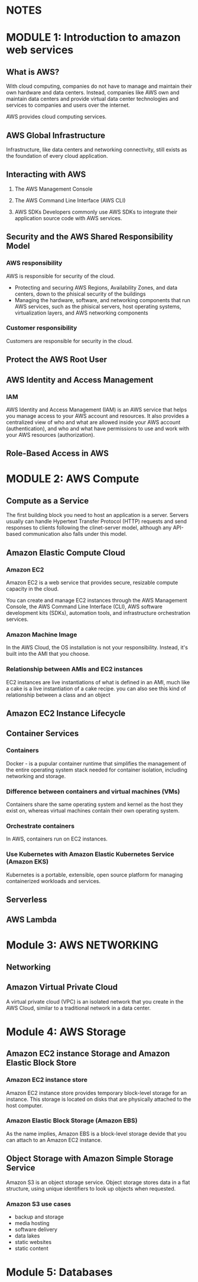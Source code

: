 # NOTES

# MODULE 1: Introduction to amazon web services
## What is AWS?
With cloud computing, companies do not have to manage and maintain their own hardware and data centers. Instead, companies like AWS own and maintain data centers and provide virtual data center technologies and services to companies and users over the internet. 

AWS provides cloud computing services. 

## AWS Global Infrastructure
Infrastructure, like data centers and networking connectivity, still exists as the foundation of every cloud application. 

## Interacting with AWS
1. The AWS Management Console

2. The AWS Command Line Interface (AWS CLI)

3. AWS SDKs
Developers commonly use AWS SDKs to integrate their application source code with AWS services. 

## Security and the AWS Shared Responsibility Model
### AWS responsibility
AWS is responsible for security of the cloud. 
- Protecting and securing AWS Regions, Availability Zones, and data centers, down to the phisical security of the buildings
- Managing the hardware, software, and networking components that run AWS services, such as the phisical servers, host operating systems, virtualization layers, and AWS networking components

### Customer responsibility
Customers are responsible for security in the cloud. 


## Protect the AWS Root User


## AWS Identity and Access Management
### IAM
AWS Identity and Access Management (IAM) is an AWS service that helps you manage access to your AWS account and resources. It also provides a centralized view of who and what are allowed inside your AWS account (authentication), and who and what have permissions to use and work with your AWS resources (authorization).

## Role-Based Access in AWS

# MODULE 2: AWS Compute
## Compute as a Service
The first building block you need to host an application is a server. Servers usually can handle Hypertext Transfer Protocol (HTTP) requests and send responses to clients following the clinet-server model, although any API-based communication also falls under this model. 

## Amazon Elastic Compute Cloud
### Amazon EC2
Amazon EC2 is a web service that provides secure, resizable compute capacity in the cloud. 

You can create and manage EC2 instances through the AWS Management Console, the AWS Command Line Interface (CLI), AWS software development kits (SDKs), automation tools, and infrastructure orchestration services. 

### Amazon Machine Image
In the AWS Cloud, the OS installation is not your responsibility. Instead, it's built into the AMI that you choose. 

### Relationship between AMIs and EC2 instances
EC2 instances are live instantiations of what is defined in an AMI, much like a cake is a live instantiation of a cake recipe. you can also see this kind of relationship between a class and an object


## Amazon EC2 Instance Lifecycle


## Container Services
### Containers
Docker - is a pupular container runtime that simplifies the management of the entire operating system stack needed for container isolation, including networking and storage. 

### Difference between containers and virtual machines (VMs)
Containers share the same operating system and kernel as the host they exist on, whereas virtual machines contain their own operating system. 

### Orchestrate containers
In AWS, containers run on EC2 instances. 

### Use Kubernetes with Amazon Elastic Kubernetes Service (Amazon EKS)
Kubernetes is a portable, extensible, open source platform for managing containerized workloads and services. 

## Serverless

## AWS Lambda

# Module 3: AWS NETWORKING
## Networking

## Amazon Virtual Private Cloud
A virtual private cloud (VPC) is an isolated network that you create in the AWS Cloud, similar to a traditional network in a data center. 


# Module 4: AWS Storage
## Amazon EC2 instance Storage and Amazon Elastic Block Store
### Amazon EC2 instance store
Amazon EC2 instance store provides temporary block-level storage for an instance. This storage is located on disks that are physically attached to the host computer. 

### Amazon Elastic Block Storage (Amazon EBS)
As the name implies, Amazon EBS is a block-level storage devide that you can attach to an Amazon EC2 instance. 

## Object Storage with Amazon Simple Storage Service
Amazon S3 is an object storage service. Object storage stores data in a flat structure, using unique identifiers to look up objects when requested. 

### Amazon S3 use cases
- backup and storage
- media hosting
- software delivery
- data lakes
- static websites
- static content


# Module 5: Databases

